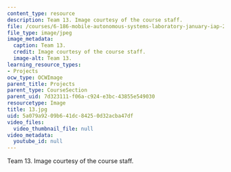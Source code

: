 ```yaml
---
content_type: resource
description: Team 13. Image courtesy of the course staff.
file: /courses/6-186-mobile-autonomous-systems-laboratory-january-iap-2005/5a079a9209b641dc84250d32acba47df_13.jpg
file_type: image/jpeg
image_metadata:
  caption: Team 13.
  credit: Image courtesy of the course staff.
  image-alt: Team 13.
learning_resource_types:
- Projects
ocw_type: OCWImage
parent_title: Projects
parent_type: CourseSection
parent_uid: 7d323111-f06a-c924-e3bc-43855e549030
resourcetype: Image
title: 13.jpg
uid: 5a079a92-09b6-41dc-8425-0d32acba47df
video_files:
  video_thumbnail_file: null
video_metadata:
  youtube_id: null
---
```

Team 13. Image courtesy of the course staff.


